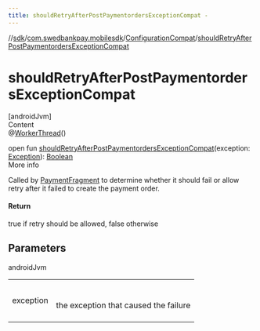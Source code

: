 ```yaml
---
title: shouldRetryAfterPostPaymentordersExceptionCompat -
---
```

//[sdk](../../../index)/[com.swedbankpay.mobilesdk](../index)/[ConfigurationCompat](index)/[shouldRetryAfterPostPaymentordersExceptionCompat](should-retry-after-post-paymentorders-exception-compat)



# shouldRetryAfterPostPaymentordersExceptionCompat  
[androidJvm]  
Content  
@[WorkerThread](https://developer.android.com/reference/kotlin/androidx/annotation/WorkerThread.html)()  
  
open fun [shouldRetryAfterPostPaymentordersExceptionCompat](should-retry-after-post-paymentorders-exception-compat)(exception: [Exception](https://kotlinlang.org/api/latest/jvm/stdlib/kotlin/-exception/index.html)): [Boolean](https://kotlinlang.org/api/latest/jvm/stdlib/kotlin/-boolean/index.html)  
More info  


Called by [PaymentFragment](../-payment-fragment/index) to determine whether it should fail or allow retry after it failed to create the payment order.



#### Return  


true if retry should be allowed, false otherwise



## Parameters  
  
androidJvm  
  
| | |
|---|---|
| <a name="com.swedbankpay.mobilesdk/ConfigurationCompat/shouldRetryAfterPostPaymentordersExceptionCompat/#java.lang.Exception/PointingToDeclaration/"></a>exception| <a name="com.swedbankpay.mobilesdk/ConfigurationCompat/shouldRetryAfterPostPaymentordersExceptionCompat/#java.lang.Exception/PointingToDeclaration/"></a><br><br>the exception that caused the failure<br><br>|
  
  



